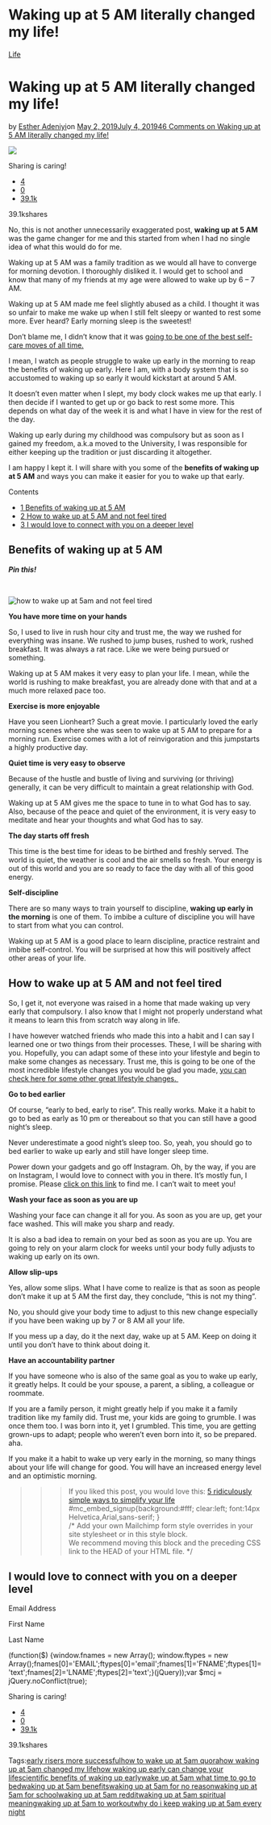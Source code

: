 # Waking up at 5 AM literally changed my life!

[Life](https://estheradeniyi.com/category/life/)
# Waking up at 5 AM literally changed my life!

by [Esther Adeniyi](https://estheradeniyi.com/author/esther-adeniyi/)on [May 2, 2019July 4, 2019](https://estheradeniyi.com/waking-up-at-5-am-literally-changed-my-life/)[46 Comments on Waking up at 5 AM literally changed my life!](https://estheradeniyi.com/waking-up-at-5-am-literally-changed-my-life/#comments)

![](images\waking-up-at-5-AM-1.jpeg)

Sharing is caring!

- [4](https://www.facebook.com/sharer/sharer.php?u=https%3A%2F%2Festheradeniyi.com%2Fwaking-up-at-5-am-literally-changed-my-life%2F&amp;t=Waking%20up%20at%205%20AM%20literally%20changed%20my%20life%21)
- [0](https://twitter.com/intent/tweet?text=Waking%20up%20at%205%20AM%20literally%20changed%20my%20life%21&amp;url=https%3A%2F%2Festheradeniyi.com%2Fwaking-up-at-5-am-literally-changed-my-life%2F)
- [39.1k](#)

39.1kshares

No, this is not another unnecessarily exaggerated post, **waking up at 5 AM** was the game changer for me and this started from when I had no single idea of what this would do for me.

Waking up at 5 AM was a family tradition as we would all have to converge for morning devotion. I thoroughly disliked it. I would get to school and know that many of my friends at my age were allowed to wake up by 6 &#x2013; 7 AM.

Waking up at 5 AM made me feel slightly abused as a child. I thought it was so unfair to make me wake up when I still felt sleepy or wanted to rest some more. Ever heard? Early morning sleep is the sweetest!

Don&#x2019;t blame me, I didn&#x2019;t know that it was [going to be one of the best self-care moves of all time.](https://estheradeniyi.com/self-care-tips-for-bad-days/)

I mean, I watch as people struggle to wake up early in the morning to reap the benefits of waking up early. Here I am, with a body system that is so accustomed to waking up so early it would kickstart at around 5 AM.

It doesn&#x2019;t even matter when I slept, my body clock wakes me up that early. I then decide if I wanted to get up or go back to rest some more. This depends on what day of the week it is and what I have in view for the rest of the day.

Waking up early during my childhood was compulsory but as soon as I gained my freedom, a.k.a moved to the University, I was responsible for either keeping up the tradition or just discarding it altogether.

I am happy I kept it. I will share with you some of the **benefits of waking up at 5 AM** and ways you can make it easier for you to wake up that early.

Contents

- [1 Benefits of waking up at 5 AM](#Benefits_of_waking_up_at_5_AM)
- [2 How to wake up at 5 AM and not feel tired](#How_to_wake_up_at_5_AM_and_not_feel_tired)
- [3 I would love to connect with you on a deeper level](#I_would_love_to_connect_with_you_on_a_deeper_level)

## Benefits of waking up at 5 AM

***Pin this!***

&#xA0;

![how to wake up at 5am and not feel tired](images\how-to-wake-up-at-5am-and-not-feel-tired.png)

**You have more time on your hands**

So, I used to live in rush hour city and trust me, the way we rushed for everything was insane. We rushed to jump buses, rushed to work, rushed breakfast. It was always a rat race. Like we were being pursued or something.

Waking up at 5 AM makes it very easy to plan your life. I mean, while the world is rushing to make breakfast, you are already done with that and at a much more relaxed pace too.

**Exercise is more enjoyable**

Have you seen Lionheart? Such a great movie. I particularly loved the early morning scenes where she was seen to wake up at 5 AM to prepare for a morning run. Exercise comes with a lot of reinvigoration and this jumpstarts a highly productive day.

**Quiet time is very easy to observe**

Because of the hustle and bustle of living and surviving (or thriving) generally, it can be very difficult to maintain a great relationship with God.

Waking up at 5 AM gives me the space to tune in to what God has to say. Also, because of the peace and quiet of the environment, it is very easy to meditate and hear your thoughts and what God has to say.

**The day starts off fresh**

This time is the best time for ideas to be birthed and freshly served. The world is quiet, the weather is cool and the air smells so fresh. Your energy is out of this world and you are so ready to face the day with all of this good energy.

**Self-discipline**

There are so many ways to train yourself to discipline, **waking up early in the morning** is one of them. To imbibe a culture of discipline you will have to start from what you can control.

Waking up at 5 AM is a good place to learn discipline, practice restraint and imbibe self-control. You will be surprised at how this will positively affect other areas of your life.

## How to wake up at 5 AM and not feel tired

So, I get it, not everyone was raised in a home that made waking up very early that compulsory. I also know that I might not properly understand what it means to learn this from scratch way along in life.

I have however watched friends who made this into a habit and I can say I learned one or two things from their processes. These, I will be sharing with you. Hopefully, you can adapt some of these into your lifestyle and begin to make some changes as necessary. Trust me, this is going to be one of the most incredible lifestyle changes you would be glad you made, [you can check here for some other great lifestyle changes.&#xA0;](https://estheradeniyi.com/5-incredible-lifestyle-changes-for-2019/)

**Go to bed earlier**

Of course, &#x201C;early to bed, early to rise&#x201D;. This really works. Make it a habit to go to bed as early as 10 pm or thereabout so that you can still have a good night&#x2019;s sleep.

Never underestimate a good night&#x2019;s sleep too.&#xA0;So, yeah, you should go to bed earlier to wake up early and still have longer sleep time.

Power down your gadgets and go off Instagram. Oh, by the way, if you are on Instagram, I would love to connect with you in there. It&#x2019;s mostly fun, I promise. Please [click on this link](https://www.instagram.com/estheradeniyisblog/) to find me. I can&#x2019;t wait to meet you!

**Wash your face as soon as you are up**

Washing your face can change it all for you. As soon as you are up, get your face washed. This will make you sharp and ready.

It is also a bad idea to remain on your bed as soon as you are up. You are going to rely on your alarm clock for weeks until your body fully adjusts to waking up early on its own.

**Allow slip-ups**

Yes, allow some slips. What I have come to realize is that as soon as people don&#x2019;t make it up at 5 AM the first day, they conclude, &#x201C;this is not my thing&#x201D;.

No, you should give your body time to adjust to this new change especially if you have been waking up by 7 or 8 AM all your life.

If you mess up a day, do it the next day, wake up at 5 AM. Keep on doing it until you don&#x2019;t have to think about doing it.

**Have an accountability partner**

If you have someone who is also of the same goal as you to wake up early, it greatly helps. It could be your spouse, a parent, a sibling, a colleague or roommate.

If you are a family person, it might greatly help if you make it a family tradition like my family did. Trust me, your kids are going to grumble. I was once them too. I was born into it, yet I grumbled. This time, you are getting grown-ups to adapt; people who weren&#x2019;t even born into it, so be prepared. aha.

If you make it a habit to wake up very early in the morning, so many things about your life will change for good. You will have an increased energy level and an optimistic morning.

>>>If you liked this post, you would love this: [5 ridiculously simple ways to simplify your life](https://estheradeniyi.com/simple-ways-to-simplify-your-life/)
#mc_embed_signup{background:#fff; clear:left; font:14px Helvetica,Arial,sans-serif; }<br />	/* Add your own Mailchimp form style overrides in your site stylesheet or in this style block.<br />	   We recommend moving this block and the preceding CSS link to the HEAD of your HTML file. */<br />

## I would love to connect with you on a deeper level

Email Address 

First Name 

Last Name 

(function($) {window.fnames = new Array(); window.ftypes = new Array();fnames[0]='EMAIL';ftypes[0]='email';fnames[1]='FNAME';ftypes[1]='text';fnames[2]='LNAME';ftypes[2]='text';}(jQuery));var $mcj = jQuery.noConflict(true);

Sharing is caring!

- [4](https://www.facebook.com/sharer/sharer.php?u=https%3A%2F%2Festheradeniyi.com%2Fwaking-up-at-5-am-literally-changed-my-life%2F&amp;t=Waking%20up%20at%205%20AM%20literally%20changed%20my%20life%21)
- [0](https://twitter.com/intent/tweet?text=Waking%20up%20at%205%20AM%20literally%20changed%20my%20life%21&amp;url=https%3A%2F%2Festheradeniyi.com%2Fwaking-up-at-5-am-literally-changed-my-life%2F)
- [39.1k](#)

39.1kshares

Tags:[early risers more successful](https://estheradeniyi.com/tag/early-risers-more-successful/)[how to wake up at 5am quora](https://estheradeniyi.com/tag/how-to-wake-up-at-5am-quora/)[how waking up at 5am changed my life](https://estheradeniyi.com/tag/how-waking-up-at-5am-changed-my-life/)[how waking up early can change your life](https://estheradeniyi.com/tag/how-waking-up-early-can-change-your-life/)[scientific benefits of waking up early](https://estheradeniyi.com/tag/scientific-benefits-of-waking-up-early/)[wake up at 5am what time to go to bed](https://estheradeniyi.com/tag/wake-up-at-5am-what-time-to-go-to-bed/)[waking up at 5am benefits](https://estheradeniyi.com/tag/waking-up-at-5am-benefits/)[waking up at 5am for no reason](https://estheradeniyi.com/tag/waking-up-at-5am-for-no-reason/)[waking up at 5am for school](https://estheradeniyi.com/tag/waking-up-at-5am-for-school/)[waking up at 5am reddit](https://estheradeniyi.com/tag/waking-up-at-5am-reddit/)[waking up at 5am spiritual meaning](https://estheradeniyi.com/tag/waking-up-at-5am-spiritual-meaning/)[waking up at 5am to workout](https://estheradeniyi.com/tag/waking-up-at-5am-to-workout/)[why do i keep waking up at 5am every night](https://estheradeniyi.com/tag/why-do-i-keep-waking-up-at-5am-every-night/)